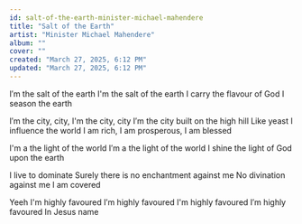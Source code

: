 ```yaml
---
id: salt-of-the-earth-minister-michael-mahendere
title: "Salt of the Earth"
artist: "Minister Michael Mahendere"
album: ""
cover: ""
created: "March 27, 2025, 6:12 PM"
updated: "March 27, 2025, 6:12 PM"
---
```


I′m the salt of the earth
I'm the salt of the earth
I carry the flavour of God
I season the earth

I′m the city, city, I'm the city, city
I′m the city built on the high hill
Like yeast I influence the world
I am rich, I am prosperous, I am blessed

I'm a the light of the world
I′m a the light of the world
I shine the light of God upon the earth

I live to dominate
Surely there is no enchantment against me
No divination against me I am covered

Yeeh I'm highly favoured
I′m highly favoured
I'm highly favoured
I′m highly favoured
In Jesus name

